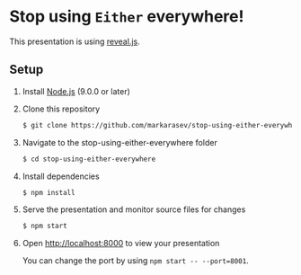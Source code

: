 # Stop using `Either` everywhere!

This presentation is using [reveal.js](https://github.com/hakimel/reveal.js).

## Setup

1. Install [Node.js](https://nodejs.org/) (9.0.0 or later)

1. Clone this repository
   ```sh
   $ git clone https://github.com/markarasev/stop-using-either-everywhere.git
   ```

1. Navigate to the stop-using-either-everywhere folder
   ```sh
   $ cd stop-using-either-everywhere
   ```

1. Install dependencies
   ```sh
   $ npm install
   ```

1. Serve the presentation and monitor source files for changes
   ```sh
   $ npm start
   ```

1. Open <http://localhost:8000> to view your presentation

   You can change the port by using `npm start -- --port=8001`.
